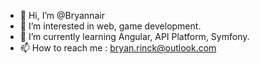 - 👋 Hi, I’m @Bryannair
- 👀 I’m interested in web, game development.
- 🌱 I’m currently learning Angular, API Platform, Symfony.
- 📫 How to reach me : bryan.rinck@outlook.com

<!---
Bryannair/Bryannair is a ✨ special ✨ repository because its `README.md` (this file) appears on your GitHub profile.
You can click the Preview link to take a look at your changes.
--->
